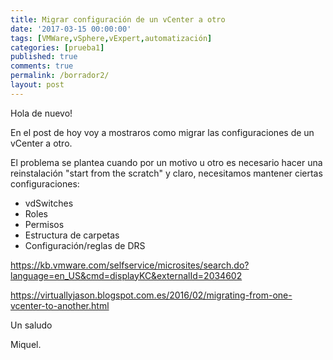 ```yaml
---
title: Migrar configuración de un vCenter a otro
date: '2017-03-15 00:00:00'
tags: [VMWare,vSphere,vExpert,automatización]
categories: [prueba1]
published: true
comments: true
permalink: /borrador2/
layout: post
---
```


Hola de nuevo!

En el post de hoy voy a mostraros como migrar las configuraciones de un vCenter a otro.

El problema se plantea cuando por un motivo u otro es necesario hacer una reinstalación "start from the scratch" y claro, necesitamos mantener ciertas configuraciones:

+ vdSwitches
+ Roles
+ Permisos
+ Estructura de carpetas
+ Configuración/reglas de DRS



https://kb.vmware.com/selfservice/microsites/search.do?language=en_US&cmd=displayKC&externalId=2034602


https://virtuallyjason.blogspot.com.es/2016/02/migrating-from-one-vcenter-to-another.html


 
Un saludo

Miquel.
